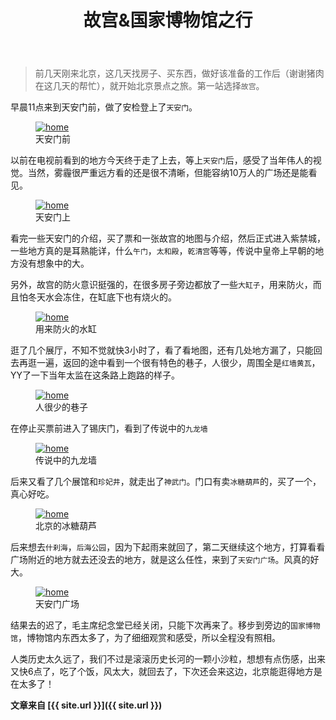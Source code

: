 ﻿---
layout: post
title: 故宫&国家博物馆之行
description: "北京第一站游记"
tags: [游记]
image:
  background: triangular.png
comments: true
share: true
---


>前几天刚来北京，这几天找房子、买东西，做好该准备的工作后（谢谢猪肉在这几天的帮忙），就开始北京景点之旅。第一站选择`故宫`。

早晨11点来到天安门前，做了安检登上了`天安门`。

<figure>
	<a href="/images/article/2014-11/tiananmen.jpg">
		<img src="/images/article/2014-11/tiananmen.jpg" alt="home" />
	</a>
	<figcaption>天安门前</figcaption>
</figure>

<!--more-->

以前在电视前看到的地方今天终于走了上去，等上`天安门`后，感受了当年伟人的视觉。当然，雾霾很严重远方看的还是很不清晰，但能容纳10万人的广场还是能看见。

<figure>
	<a href="/images/article/2014-11/tiananmen2.jpeg">
		<img src="/images/article/2014-11/tiananmen2.jpeg" alt="home" />
	</a>
	<figcaption>天安门上</figcaption>
</figure>

看完一些天安门的介绍，买了票和一张故宫的地图与介绍，然后正式进入紫禁城，一些地方真的是耳熟能详，什么`午门`，`太和殿`，`乾清宫`等等，传说中皇帝上早朝的地方没有想象中的大。

另外，故宫的防火意识挺强的，在很多房子旁边都放了一些`大缸子`，用来防火，而且怕冬天水会冻住，在缸底下也有烧火的。

<figure>
	<a href="/images/article/2014-11/shuigang.jpeg">
		<img src="/images/article/2014-11/shuigang.jpeg" alt="home" />
	</a>
	<figcaption>用来防火的水缸</figcaption>
</figure>

逛了几个展厅，不知不觉就快3小时了，看了看地图，还有几处地方漏了，只能回去再逛一遍，返回的途中看到一个很有特色的巷子，人很少，周围全是`红墙黄瓦`，YY了一下当年太监在这条路上跑路的样子。

<figure>
	<a href="/images/article/2014-11/hongqianghuangwa.jpeg">
		<img src="/images/article/2014-11/hongqianghuangwa.jpeg" alt="home" />
	</a>
	<figcaption>人很少的巷子</figcaption>
</figure>

在停止买票前进入了锡庆门，看到了传说中的`九龙墙`

<figure>
	<a href="/images/article/2014-11/jiulongqiang.jpeg">
		<img src="/images/article/2014-11/jiulongqiang.jpeg" alt="home" />
	</a>
	<figcaption>传说中的九龙墙</figcaption>
</figure>

后来又看了几个展馆和`珍妃井`，就走出了`神武门`。门口有卖`冰糖葫芦`的，买了一个，真心好吃。

<figure>
	<a href="/images/article/2014-11/bthl.jpeg">
		<img src="/images/article/2014-11/bthl.jpeg" alt="home" />
	</a>
	<figcaption>北京的冰糖葫芦</figcaption>
</figure>

后来想去`什刹海`，`后海公园`，因为下起雨来就回了，第二天继续这个地方，打算看看广场附近的地方就去还没去的地方，就是这么任性，来到了`天安门广场`。风真的好大。

<figure>
	<a href="/images/article/2014-11/gc.jpeg">
		<img src="/images/article/2014-11/gc.jpeg" alt="home" />
	</a>
	<figcaption>天安门广场</figcaption>
</figure>

结果去的迟了，毛主席纪念堂已经关闭，只能下次再来了。移步到旁边的`国家博物馆`，博物馆内东西太多了，为了细细观赏和感受，所以全程没有照相。

人类历史太久远了，我们不过是滚滚历史长河的一颗小沙粒，想想有点伤感，出来又快6点了，吃了个饭，风太大，就回去了，下次还会来这边，北京能逛得地方是在太多了！

**文章来自 [{{ site.url }}]({{ site.url }})**